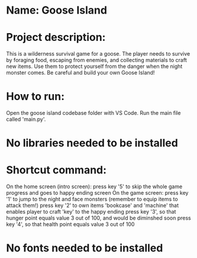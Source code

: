 # Name: Goose Island

# Project description:
This is a wilderness survival game for a goose. The player needs to survive by 
foraging food, escaping from enemies, and collecting materials to craft new items. 
Use them to protect yourself from the danger when the night monster comes. 
Be careful and build your own Goose Island!

# How to run:
Open the goose island codebase folder with VS Code. Run the main file called 'main.py'. 

# No libraries needed to be installed

# Shortcut command: 
On the home screen (intro screen):
    press key '5' to skip the whole game progress and goes to happy ending screen
On the game screen:
    press key '1' to jump to the night and face monsters (remember to equip items to attack them!)
    press key '2' to own items 'bookcase' and 'machine' that enables player to craft 'key' to the happy ending
    press key '3', so that hunger point equals value 3 out of 100, and would be diminshed soon
    press key '4', so that health point equals value 3 out of 100

# No fonts needed to be installed

